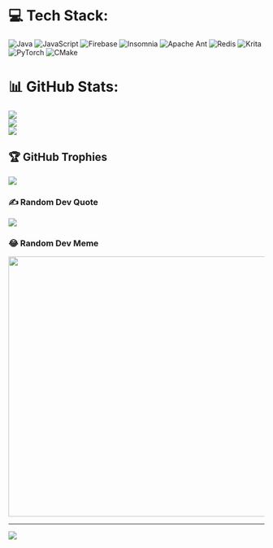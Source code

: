 
# 💻 Tech Stack:
![Java](https://img.shields.io/badge/java-%23ED8B00.svg?style=flat&logo=java&logoColor=white) ![JavaScript](https://img.shields.io/badge/javascript-%23323330.svg?style=flat&logo=javascript&logoColor=%23F7DF1E) ![Firebase](https://img.shields.io/badge/firebase-%23039BE5.svg?style=flat&logo=firebase) ![Insomnia](https://img.shields.io/badge/Insomnia-black?style=flat&logo=insomnia&logoColor=5849BE) ![Apache Ant](https://img.shields.io/badge/Apache%20Ant-A81C7D?style=flat&logo=Apache%20Ant&logoColor=white) ![Redis](https://img.shields.io/badge/redis-%23DD0031.svg?style=flat&logo=redis&logoColor=white) ![Krita](https://img.shields.io/badge/Krita-203759?style=flat&logo=krita&logoColor=EEF37B) ![PyTorch](https://img.shields.io/badge/PyTorch-%23EE4C2C.svg?style=flat&logo=PyTorch&logoColor=white) ![CMake](https://img.shields.io/badge/CMake-%23008FBA.svg?style=flat&logo=cmake&logoColor=white)
# 📊 GitHub Stats:
![](https://github-readme-stats.vercel.app/api?username=redcats002&theme=dark&hide_border=false&include_all_commits=true&count_private=true)<br/>
![](https://github-readme-streak-stats.herokuapp.com/?user=redcats002&theme=dark&hide_border=false)<br/>
![](https://github-readme-stats.vercel.app/api/top-langs/?username=redcats002&theme=dark&hide_border=false&include_all_commits=true&count_private=true&layout=compact)

## 🏆 GitHub Trophies
![](https://github-profile-trophy.vercel.app/?username=redcats002&theme=radical&no-frame=false&no-bg=false&margin-w=4)

### ✍️ Random Dev Quote
![](https://quotes-github-readme.vercel.app/api?type=horizontal&theme=merko)

### 😂 Random Dev Meme
<img src="https://random-memer.herokuapp.com/" width="512px"/>

---
[![](https://visitcount.itsvg.in/api?id=redcats002&icon=0&color=0)](https://visitcount.itsvg.in)
